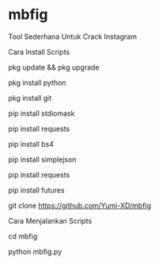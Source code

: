 # mbfig

Tool Sederhana Untuk Crack Instagram

Cara Install Scripts

pkg update && pkg upgrade

pkg install python

pkg install git

pip install stdiomask

pip install requests

pip install bs4

pip install simplejson

pip install requests

pip install futures

git clone https://github.com/Yumi-XD/mbfig

Cara Menjalankan Scripts

cd mbfig

python mbfig.py

